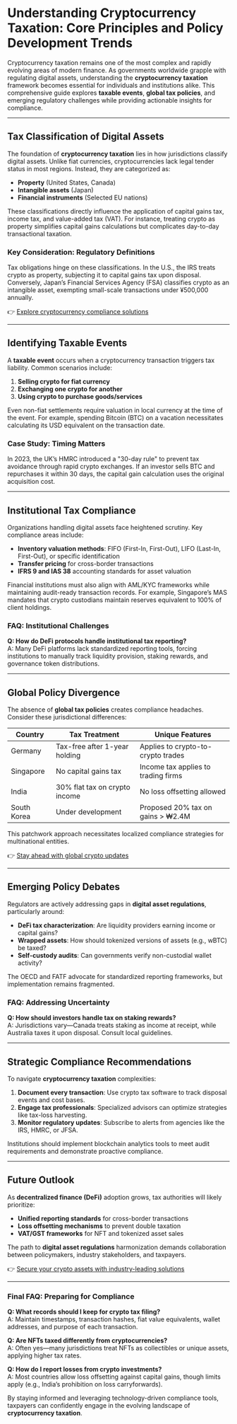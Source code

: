 # Understanding Cryptocurrency Taxation: Core Principles and Policy Development Trends  

Cryptocurrency taxation remains one of the most complex and rapidly evolving areas of modern finance. As governments worldwide grapple with regulating digital assets, understanding the **cryptocurrency taxation** framework becomes essential for individuals and institutions alike. This comprehensive guide explores **taxable events**, **global tax policies**, and emerging regulatory challenges while providing actionable insights for compliance.  

---

## Tax Classification of Digital Assets  

The foundation of **cryptocurrency taxation** lies in how jurisdictions classify digital assets. Unlike fiat currencies, cryptocurrencies lack legal tender status in most regions. Instead, they are categorized as:  

- **Property** (United States, Canada)  
- **Intangible assets** (Japan)  
- **Financial instruments** (Selected EU nations)  

These classifications directly influence the application of capital gains tax, income tax, and value-added tax (VAT). For instance, treating crypto as property simplifies capital gains calculations but complicates day-to-day transactional taxation.  

### Key Consideration: Regulatory Definitions  
Tax obligations hinge on these classifications. In the U.S., the IRS treats crypto as property, subjecting it to capital gains tax upon disposal. Conversely, Japan’s Financial Services Agency (FSA) classifies crypto as an intangible asset, exempting small-scale transactions under ¥500,000 annually.  

👉 [Explore cryptocurrency compliance solutions](https://bit.ly/okx-bonus)  

---

## Identifying Taxable Events  

A **taxable event** occurs when a cryptocurrency transaction triggers tax liability. Common scenarios include:  

1. **Selling crypto for fiat currency**  
2. **Exchanging one crypto for another**  
3. **Using crypto to purchase goods/services**  

Even non-fiat settlements require valuation in local currency at the time of the event. For example, spending Bitcoin (BTC) on a vacation necessitates calculating its USD equivalent on the transaction date.  

### Case Study: Timing Matters  
In 2023, the UK’s HMRC introduced a "30-day rule" to prevent tax avoidance through rapid crypto exchanges. If an investor sells BTC and repurchases it within 30 days, the capital gain calculation uses the original acquisition cost.  

---

## Institutional Tax Compliance  

Organizations handling digital assets face heightened scrutiny. Key compliance areas include:  

- **Inventory valuation methods**: FIFO (First-In, First-Out), LIFO (Last-In, First-Out), or specific identification  
- **Transfer pricing** for cross-border transactions  
- **IFRS 9 and IAS 38** accounting standards for asset valuation  

Financial institutions must also align with AML/KYC frameworks while maintaining audit-ready transaction records. For example, Singapore’s MAS mandates that crypto custodians maintain reserves equivalent to 100% of client holdings.  

### FAQ: Institutional Challenges  
**Q: How do DeFi protocols handle institutional tax reporting?**  
A: Many DeFi platforms lack standardized reporting tools, forcing institutions to manually track liquidity provision, staking rewards, and governance token distributions.  

---

## Global Policy Divergence  

The absence of **global tax policies** creates compliance headaches. Consider these jurisdictional differences:  

| Country       | Tax Treatment                  | Unique Features                     |  
|---------------|--------------------------------|-------------------------------------|  
| Germany       | Tax-free after 1-year holding  | Applies to crypto-to-crypto trades  |  
| Singapore     | No capital gains tax           | Income tax applies to trading firms |  
| India         | 30% flat tax on crypto income  | No loss offsetting allowed          |  
| South Korea   | Under development              | Proposed 20% tax on gains > ₩2.4M  |  

This patchwork approach necessitates localized compliance strategies for multinational entities.  

👉 [Stay ahead with global crypto updates](https://bit.ly/okx-bonus)  

---

## Emerging Policy Debates  

Regulators are actively addressing gaps in **digital asset regulations**, particularly around:  

- **DeFi tax characterization**: Are liquidity providers earning income or capital gains?  
- **Wrapped assets**: How should tokenized versions of assets (e.g., wBTC) be taxed?  
- **Self-custody audits**: Can governments verify non-custodial wallet activity?  

The OECD and FATF advocate for standardized reporting frameworks, but implementation remains fragmented.  

### FAQ: Addressing Uncertainty  
**Q: How should investors handle tax on staking rewards?**  
A: Jurisdictions vary—Canada treats staking as income at receipt, while Australia taxes it upon disposal. Consult local guidelines.  

---

## Strategic Compliance Recommendations  

To navigate **cryptocurrency taxation** complexities:  

1. **Document every transaction**: Use crypto tax software to track disposal events and cost bases.  
2. **Engage tax professionals**: Specialized advisors can optimize strategies like tax-loss harvesting.  
3. **Monitor regulatory updates**: Subscribe to alerts from agencies like the IRS, HMRC, or JFSA.  

Institutions should implement blockchain analytics tools to meet audit requirements and demonstrate proactive compliance.  

---

## Future Outlook  

As **decentralized finance (DeFi)** adoption grows, tax authorities will likely prioritize:  

- **Unified reporting standards** for cross-border transactions  
- **Loss offsetting mechanisms** to prevent double taxation  
- **VAT/GST frameworks** for NFT and tokenized asset sales  

The path to **digital asset regulations** harmonization demands collaboration between policymakers, industry stakeholders, and taxpayers.  

👉 [Secure your crypto assets with industry-leading solutions](https://bit.ly/okx-bonus)  

---

### Final FAQ: Preparing for Compliance  
**Q: What records should I keep for crypto tax filing?**  
A: Maintain timestamps, transaction hashes, fiat value equivalents, wallet addresses, and purpose of each transaction.  

**Q: Are NFTs taxed differently from cryptocurrencies?**  
A: Often yes—many jurisdictions treat NFTs as collectibles or unique assets, applying higher tax rates.  

**Q: How do I report losses from crypto investments?**  
A: Most countries allow loss offsetting against capital gains, though limits apply (e.g., India’s prohibition on loss carryforwards).  

By staying informed and leveraging technology-driven compliance tools, taxpayers can confidently engage in the evolving landscape of **cryptocurrency taxation**.